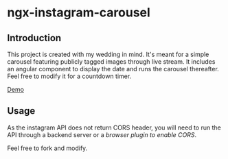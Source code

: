 # ngx-instagram-carousel

## Introduction

This project is created with my wedding in mind. It's meant for a simple carousel featuring publicly tagged images through live stream. It includes an angular component to display the date  and runs the carousel thereafter. Feel free to modify it for a countdown timer.

[Demo](https://nivlaoh.github.io/ngx-instagram-carousel/)

## Usage

As the instagram API does not return CORS header, you will need to run the API through a backend server or a *browser plugin to enable CORS*.

Feel free to fork and modify.